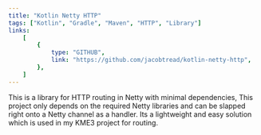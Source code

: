 ```yaml
---
title: "Kotlin Netty HTTP"
tags: ["Kotlin", "Gradle", "Maven", "HTTP", "Library"]
links:
    [
        {
            type: "GITHUB",
            link: "https://github.com/jacobtread/kotlin-netty-http",
        },
    ]
---
```


This is a library for HTTP routing in Netty with minimal dependencies, This project only depends on the required Netty libraries and can be slapped right onto a Netty channel as a handler. Its a lightweight and easy solution which is used in my KME3 project for routing.
